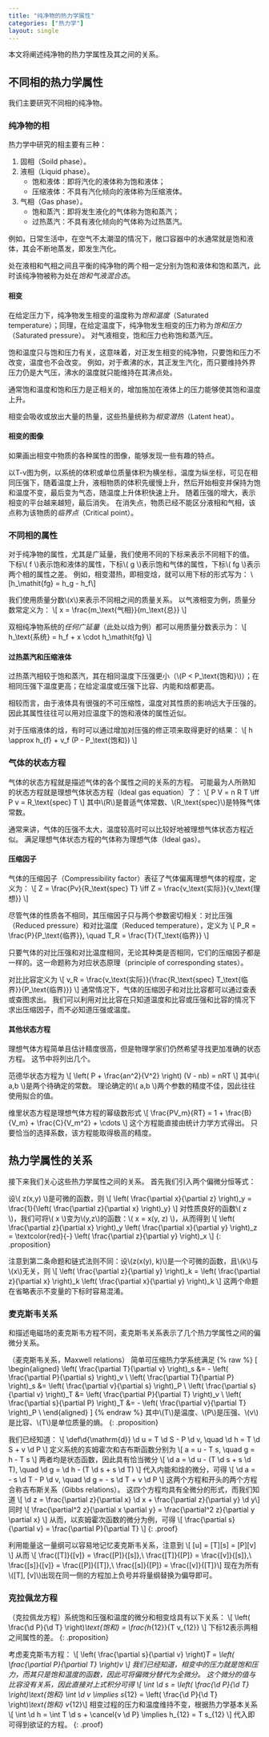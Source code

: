 ```yaml
---
title: "纯净物的热力学属性"
categories: ["热力学"]
layout: single
---
```


本文将阐述纯净物的热力学属性及其之间的关系。

## 不同相的热力学属性

我们主要研究不同相的纯净物。

### 纯净物的相

热力学中研究的相主要有三种：

1. 固相（Soild phase）。
2. 液相（Liquid phase）。
    - 饱和液体：即将汽化的液体称为饱和液体；
    - 压缩液体：不具有汽化倾向的液体称为压缩液体。
3. 气相（Gas phase）。
    - 饱和蒸汽：即将发生液化的气体称为饱和蒸汽；
    - 过热蒸汽：不具有液化倾向的气体称为过热蒸汽。

例如，日常生活中，在空气不太潮湿的情况下，敞口容器中的水通常就是饱和液体，其会不断地蒸发，即发生汽化。

处在液相和气相之间且平衡的纯净物的两个相一定分别为饱和液体和饱和蒸汽，此时该纯净物被称为处在*饱和气液混合态*。

#### 相变

在给定压力下，纯净物发生相变的温度称为*饱和温度*（Saturated temperature）；同理，在给定温度下，纯净物发生相变的压力称为*饱和压力*（Saturated pressure）。
对气液相变，饱和压力也称饱和蒸汽压。

饱和温度只与饱和压力有关，这意味着，对正发生相变的纯净物，只要饱和压力不改变，温度也不会改变。
例如，对于煮沸的水，其正发生汽化，而只要维持外界压力仍是大气压，沸水的温度就只能维持在其沸点处。

通常饱和温度和饱和压力是正相关的，增加施加在液体上的压力能够使其饱和温度上升。

相变会吸收或放出大量的热量，这些热量统称为*相变潜热*（Latent heat）。

#### 相变的图像

如果画出相变中物质的各种属性的图像，能够发现一些有趣的特点。

以T-v图为例，以系统的体积或单位质量体积为横坐标，温度为纵坐标，可见在相同压强下，随着温度上升，液相物质的体积先缓慢上升，然后开始相变并保持为饱和温度不变，最后变为气态，随温度上升体积快速上升。
随着压强的增大，表示相变的平台越来越短，最后消失。
在消失点，物质已经不能区分液相和气相，该点称为该物质的*临界点*（Critical point）。

### 不同相的属性

对于纯净物的属性，尤其是广延量，我们使用不同的下标来表示不同相下的值。
下标\\( f \\)表示饱和液体的属性，下标\\( g \\)表示饱和气体的属性，下标\\( fg \\)表示两个相的属性之差。
例如，相变潜热，即相变焓，就可以用下标的形式写为：
\\[h_\mathit{fg} = h_g - h_f\\]

我们使用质量分数\\(x\\)来表示不同相之间的质量关系。
以气液相变为例，质量分数常定义为：
\\[ x = \frac{m_\text{气相}}{m_\text{总}} \\]

双相纯净物系统的*任何广延量*（此处以焓为例）都可以用质量分数表示为：
\\[ h_\text{系统} = h_f + x \cdot h_\mathit{fg} \\]

#### 过热蒸汽和压缩液体

过热蒸汽相较于饱和蒸汽，其在相同温度下压强更小（\\(P < P_\text{饱和}\\)）；在相同压强下温度更高；在给定温度或压强下比容、内能和焓都更高。

相较而言，由于液体具有很强的不可压缩性，温度对其性质的影响远大于压强的。
因此其属性往往可以用对应温度下的饱和液体的属性近似。

对于压缩液体的焓，有时可以通过增加对压强的修正项来取得更好的结果：
\\[ h \approx h_{f} + v_f (P - P_\text{饱和}) \\]

### 气体的状态方程

气体的状态方程就是描述气体的各个属性之间的关系的方程。
可能最为人所熟知的状态方程就是理想气体状态方程（Ideal gas equation）了：
\\[ P V = n R T \iff P v = R_\text{spec} T \\]
其中\\(R\\)是普适气体常数、\\(R_\text{spec}\\)是特殊气体常数。

通常来讲，气体的压强不太大，温度较高时可以比较好地被理想气体状态方程近似。
满足理想气体状态方程的气体称为理想气体（Ideal gas）。

#### 压缩因子

气体的压缩因子（Compressibility factor）表征了气体偏离理想气体的程度，定义为：
\\[ Z = \frac{Pv}{R_\text{spec} T} \iff Z = \frac{v_\text{实际}}{v_\text{理想}} \\]

尽管气体的性质各不相同，其压缩因子只与两个参数密切相关：对比压强（Reduced pressure）和对比温度（Reduced temperature），定义为
\\[ P_R = \frac{P}{P_\text{临界}}, \quad T_R = \frac{T}{T_\text{临界}} \\]

只要气体的对比压强和对比温度相同，无论其种类是否相同，它们的压缩因子都是一样的。这一命题称为对应状态原理（principle of corresponding states）。

对比比容定义为
\\[ v_R = \frac{v_\text{实际}}{\frac{R_\text{spec} T_\text{临界}}{P_\text{临界}}} \\]
通常情况下，气体的压缩因子和对比比容都可以通过查表或查图求出。
我们可以利用对比比容在只知道温度和比容或压强和比容的情况下求出压缩因子，而不必知道压强或温度。

#### 其他状态方程

理想气体方程简单且估计精度很高，但是物理学家们仍然希望寻找更加准确的状态方程。
这节中将列出几个。

范德华状态方程为
\\[ \left( P + \frac{an^2}{V^2} \right) (V - nb) = nRT \\]
其中\\( a,b \\)是两个待确定的常数。
理论确定的\\( a,b \\)两个参数的精度不佳，因此往往使用拟合的值。

维里状态方程是理想气体方程的幂级数形式
\\[ \frac{PV_m}{RT} = 1 + \frac{B}{V_m} + \frac{C}{V_m^2} + \cdots \\]
这个方程能直接由统计力学方式得出。
只要恰当的选择系数，该方程能取得极高的精度。

## 热力学属性的关系

接下来我们关心这些热力学属性之间的关系。
首先我们引入两个偏微分恒等式：

设\\( z(x,y) \\)是可微的函数，则
\\[ \left( \frac{\partial x}{\partial z} \right)_y = \frac{1}{\left( \frac{\partial z}{\partial x} \right)_y} \\]
对性质良好的函数\\( z \\)，我们可将\\( x \\)变为\\(y,z\\)的函数：\\( x = x(y, z) \\)，从而得到
\\[ \left( \frac{\partial z}{\partial x} \right)_y \left( \frac{\partial x}{\partial y} \right)_z = \textcolor{red}{-} \left( \frac{\partial z}{\partial y} \right)_x \\]
{: .proposition}

注意到第二条命题和链式法则不同：设\\(z(x(y), k)\\)是一个可微的函数，且\\(k\\)与\\(x\\)无关，则
\\[ \left( \frac{\partial z}{\partial y} \right)_k = \left(  \frac{\partial z}{\partial x} \right)_k \left(  \frac{\partial x}{\partial y} \right)_k \\]
这两个命题在省略表示不变量的下标时容易混淆。

### 麦克斯韦关系

和描述电磁场的麦克斯韦方程不同，麦克斯韦关系表示了几个热力学属性之间的偏微分关系。

（麦克斯韦关系，Maxwell relations）
简单可压缩热力学系统满足
{% raw %}
\[
    \begin{aligned}
    \left( \frac{\partial T}{\partial v} \right)_s &= - \left( \frac{\partial P}{\partial s} \right)_v \\
    \left( \frac{\partial T}{\partial P} \right)_s &= \left( \frac{\partial v}{\partial s} \right)_P \\
    \left( \frac{\partial s}{\partial v} \right)_T &= \left( \frac{\partial P}{\partial T} \right)_v \\
    \left( \frac{\partial s}{\partial P} \right)_T &= - \left( \frac{\partial v}{\partial T} \right)_P \\
    \end{aligned} 
\]
{% endraw %}
其中\\(T\\)是温度、\\(P\\)是压强、\\(v\\)是比容、\\(T\\)是单位质量的熵。
{: .proposition}

我们已经知道：
\\[ 
    \def\d{\mathrm{d}}
    \d u = T \d S - P \d v, \quad
    \d h = T \d S + v \d P
\\]
定义系统的亥姆霍次和吉布斯函数分别为
\\[ a = u - T s, \quad g = h - T s \\]
两者均是状态函数，因此具有恰当微分
\\[ \d a = \d u - (T \d s + s \d T), \quad \d g = \d h - (T \d s + s \d T) \\]
代入内能和焓的微分，可得
\\[ \d a = - s \d T - P \d v, \quad \d g = - s \d T + v \d P \\]
这两个方程和开头的两个方程合称吉布斯关系（Gibbs relations）。
这四个方程均具有全微分的形式，而我们知道
\\[ \d z = \frac{\partial z}{\partial x} \d x + \frac{\partial z}{\partial y} \d y\\]
同时
\\[ \frac{\partial^2 z}{\partial x \partial y} = \frac{\partial^2 z}{\partial y \partial x} \\]
从而，以亥姆霍次函数的微分为例，可得
\\[ \frac{\partial s}{\partial v} = \frac{\partial P}{\partial T} \\]
{: .proof}

利用能量这一量纲可以容易地记忆麦克斯韦关系，注意到
\\[ [u] = [T][s] = [P][v] \\]
从而
\\[ \frac{[T]}{[v]} = \frac{[P]}{[s]},\ \frac{[T]}{[P]} = \frac{[v]}{[s]},\ \frac{[s]}{[v]} = \frac{[P]}{[T]},\ \frac{[s]}{[P]} = \frac{[v]}{[T]}\\]
现在为所有\\([T], [v]\\)出现在同一侧的方程加上负号并将量纲替换为偏导即可。

### 克拉佩龙方程

（克拉佩龙方程）系统饱和压强和温度的微分和相变焓具有以下关系：
\\[ \left( \frac{\d P}{\d T} \right)_\text{饱和} = \frac{h_{12}}{T v_{12}} \\]
下标$12$表示两相之间属性的差。
{: .proposition}

考虑麦克斯韦方程：
\\[ \left( \frac{\partial s}{\partial v} \right)_T = \left( \frac{\partial P}{\partial T} \right)_v \\]
我们已经知道，相变中的压力就是饱和压力，而其只是饱和温度的函数，因此可将偏微分替代为全微分。
这个微分的值与比容没有关系，因此直接对上式积分可得
\\[ \int \d s = \left( \frac{\d P}{\d T} \right)_\text{饱和} \int \d v \implies s_{12} = \left( \frac{\d P}{\d T} \right)_\text{饱和} v_{12}\\]
相变过程的压力和温度维持不变，根据热力学基本关系
\\[ \int \d h = \int T \d s + \cancel{v \d P} \implies h_{12} = T s_{12} \\]
代入即可得到欲证的方程。
{: .proof}
